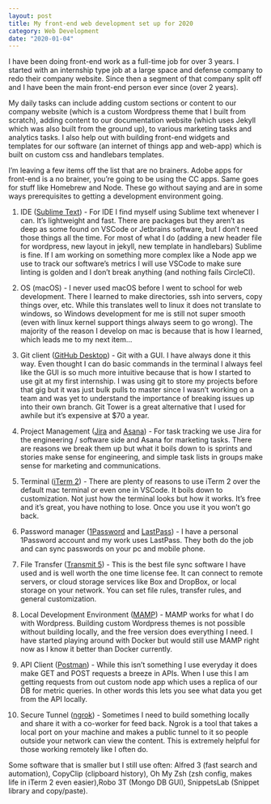 ```yaml
---
layout: post
title: My front-end web development set up for 2020
category: Web Development
date: "2020-01-04"
---
```


I have been doing front-end work as a full-time job for over 3 years. I started with an internship type job at a large space and defense company to redo their company website. Since then a segment of that company split off and I have been the main front-end person ever since (over 2 years).

My daily tasks can include adding custom sections or content to our company website (which is a custom Wordpress theme that I built from scratch), adding content to our documentation website (which uses Jekyll which was also built from the ground up), to various marketing tasks and analytics tasks. I also help out with building front-end widgets and templates for our software (an internet of things app and web-app) which is built on custom css and handlebars templates.

I’m leaving a few items off the list that are no brainers. Adobe apps for front-end is a no brainer, you’re going to be using the CC apps. Same goes for stuff like Homebrew and Node. These go without saying and are in some ways prerequisites to getting a development environment going.

1. IDE (<a href="https://www.sublimetext.com/" target="_blank">Sublime Text</a>) - For IDE I find myself using Sublime text whenever I can. It’s lightweight and fast. There are packages but they aren’t as deep as some found on VSCode or Jetbrains software, but I don’t need those things all the time. For most of what I do (adding a new header file for wordpress, new layout in jekyll, new template in handlebars) Sublime is fine. If I am working on something more complex like a Node app we use to track our software’s metrics I will use VSCode to make sure linting is golden and I don’t break anything (and nothing fails CircleCI).

2. OS (macOS) - I never used macOS before I went to school for web development. There I learned to make directories, ssh into servers, copy things over, etc. While this translates well to linux it does not translate to windows, so Windows development for me is still not super smooth (even with linux kernel support things always seem to go wrong). The majority of the reason I develop on mac is because that is how I learned, which leads me to my next item…

3. Git client (<a href="https://desktop.github.com/" target="_blank">GitHub Desktop</a>) - Git with a GUI. I have always done it this way. Even thought I can do basic commands in the terminal I always feel like the GUI is so much more intuitive because that is how I started to use git at my first internship. I was using git to store my projects before that gig but it was just bulk pulls to master since I wasn’t working on a team and was yet to understand the importance of breaking issues up into their own branch. Git Tower is a great alternative that I used for awhile but it’s expensive at $70 a year.

4. Project Management (<a href="https://www.atlassian.com/software/jira" target="_blank">Jira</a> and <a href="https://asana.com/" target="_blank">Asana</a>) - For task tracking we use Jira for the engineering / software side and Asana for marketing tasks. There are reasons we break them up but what it boils down to is sprints and stories make sense for engineering, and simple task lists in groups make sense for marketing and communications.

5. Terminal (<a href="https://iterm2.com/" target="_blank">iTerm 2</a>) - There are plenty of reasons to use iTerm 2 over the default mac terminal or even one in VSCode. It boils down to customization. Not just how the terminal looks but how it works. It’s free and it’s great, you have nothing to lose. Once you use it you won’t go back.

6. Password manager (<a href="https://1password.com/" target="_blank">1Password</a> and <a href="https://www.lastpass.com/" target="_blank">LastPass</a>) - I have a personal 1Password account and my work uses LastPass. They both do the job and can sync passwords on your pc and mobile phone.

7. File Transfer (<a href="https://www.panic.com/transmit/" target="_blank">Transmit 5</a>) - This is the best file sync software I have used and is well worth the one time license fee. It can connect to remote servers, or cloud storage services like Box and DropBox, or local storage on your network. You can set file rules, transfer rules, and general customization.

8. Local Development Environment (<a href="https://www.mamp.info/en/" target="_blank">MAMP</a>) - MAMP works for what I do with Wordpress. Building custom Wordpress themes is not possible without building locally, and the free version does everything I need. I have started playing around with Docker but would still use MAMP right now as I know it better than Docker currently.

9. API Client (<a href="https://www.getpostman.com/" target="_blank">Postman</a>) - While this isn’t something I use everyday it does make GET and POST requests a breeze in APIs. When I use this I am getting requests from out custom node app which uses a replica of our DB for metric queries. In other words this lets you see what data you get from the API locally.

10. Secure Tunnel (<a href="https://ngrok.com/" target="_blank">ngrok</a>) - Sometimes I need to build something locally and share it with a co-worker for feed back. Ngrok is a tool that takes a local port on your machine and makes a public tunnel to it so people outside your network can view the content. This is extremely helpful for those working remotely like I often do.

Some software that is smaller but I still use often: Alfred 3 (fast search and automation), CopyClip (clipboard history), Oh My Zsh (zsh config, makes life in iTerm 2 even easier),Robo 3T (Mongo DB GUI), SnippetsLab (Snippet library and copy/paste).
